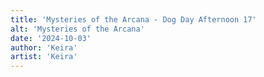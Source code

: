 ```yaml
---
title: 'Mysteries of the Arcana - Dog Day Afternoon 17'
alt: 'Mysteries of the Arcana'
date: '2024-10-03'
author: 'Keira'
artist: 'Keira'
---
```


